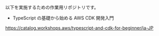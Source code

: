 以下を実施するための作業用リポジトリです。

- TypeScript の基礎から始める AWS CDK 開発入門

<https://catalog.workshops.aws/typescript-and-cdk-for-beginner/ja-JP>
